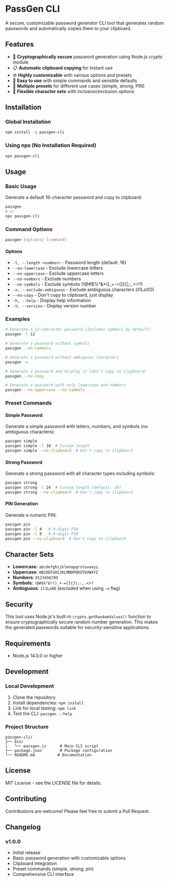 # PassGen CLI

A secure, customizable password generator CLI tool that generates random passwords and automatically copies them to your clipboard.

## Features

- 🔐 **Cryptographically secure** password generation using Node.js crypto module
- 📋 **Automatic clipboard copying** for instant use
- ⚙️ **Highly customizable** with various options and presets
- 🚀 **Easy to use** with simple commands and sensible defaults
- 🎯 **Multiple presets** for different use cases (simple, strong, PIN)
- 🔧 **Flexible character sets** with inclusion/exclusion options

## Installation

### Global Installation

```bash
npm install -g passgen-cli
```

### Using npx (No Installation Required)

```bash
npx passgen-cli
```

## Usage

### Basic Usage

Generate a default 16-character password and copy to clipboard:

```bash
passgen
# or
npx passgen-cli
```

### Command Options

```bash
passgen [options] [command]
```

#### Options

- `-l, --length <number>` - Password length (default: 16)
- `--no-lowercase` - Exclude lowercase letters
- `--no-uppercase` - Exclude uppercase letters  
- `--no-numbers` - Exclude numbers
- `--no-symbols` - Exclude symbols (!@#$%^&*()_+-=[]{}|;:,.<>?)
- `-x, --exclude-ambiguous` - Exclude ambiguous characters (il1Lo0O)
- `--no-copy` - Don't copy to clipboard, just display
- `-h, --help` - Display help information
- `-V, --version` - Display version number

### Examples

```bash
# Generate a 12-character password (includes symbols by default)
passgen -l 12

# Generate a password without symbols
passgen --no-symbols

# Generate a password without ambiguous characters
passgen -x

# Generate a password and display it (don't copy to clipboard)
passgen --no-copy

# Generate a password with only lowercase and numbers
passgen --no-uppercase --no-symbols
```

### Preset Commands

#### Simple Password
Generate a simple password with letters, numbers, and symbols (no ambiguous characters):

```bash
passgen simple
passgen simple -l 10  # Custom length
passgen simple --no-clipboard  # Don't copy to clipboard
```

#### Strong Password
Generate a strong password with all character types including symbols:

```bash
passgen strong
passgen strong -l 24  # Custom length (default: 20)
passgen strong --no-clipboard  # Don't copy to clipboard
```

#### PIN Generation
Generate a numeric PIN:

```bash
passgen pin
passgen pin -l 4   # 4-digit PIN
passgen pin -l 8   # 8-digit PIN
passgen pin --no-clipboard  # Don't copy to clipboard
```

## Character Sets

- **Lowercase**: `abcdefghijklmnopqrstuvwxyz`
- **Uppercase**: `ABCDEFGHIJKLMNOPQRSTUVWXYZ`
- **Numbers**: `0123456789`
- **Symbols**: `!@#$%^&*()_+-=[]{}|;:,.<>?`
- **Ambiguous**: `il1Lo0O` (excluded when using `-x` flag)

## Security

This tool uses Node.js's built-in `crypto.getRandomValues()` function to ensure cryptographically secure random number generation. This makes the generated passwords suitable for security-sensitive applications.

## Requirements

- Node.js 14.0.0 or higher

## Development

### Local Development

1. Clone the repository
2. Install dependencies: `npm install`
3. Link for local testing: `npm link`
4. Test the CLI: `passgen --help`

### Project Structure

```
passgen-cli/
├── bin/
│   └── passgen.js      # Main CLI script
├── package.json        # Package configuration
└── README.md          # Documentation
```

## License

MIT License - see the LICENSE file for details.

## Contributing

Contributions are welcome! Please feel free to submit a Pull Request.

## Changelog

### v1.0.0
- Initial release
- Basic password generation with customizable options
- Clipboard integration
- Preset commands (simple, strong, pin)
- Comprehensive CLI interface